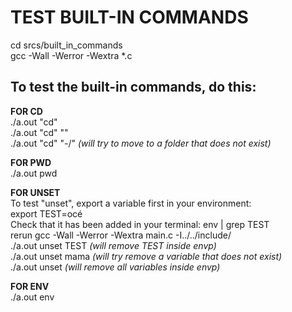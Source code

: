 # TEST BUILT-IN COMMANDS

cd srcs/built_in_commands  
gcc -Wall -Werror -Wextra *.c 

## To test the built-in commands, do this:

**FOR CD**  
./a.out "cd"  
./a.out "cd" "<path>"  
./a.out "cd" "-/" _(will try to move to a folder that does not exist)_  

**FOR PWD**  
./a.out pwd  

**FOR UNSET**  
To test "unset", export a variable first in your environment:  
export TEST=océ  
Check that it has been added in your terminal: env | grep TEST  
rerun gcc -Wall -Werror -Wextra main.c -I../../include/  
./a.out unset TEST _(will remove TEST inside envp)_  
./a.out unset mama _(will try remove a variable that does not exist)_  
./a.out unset _(will remove all variables inside envp)_  

**FOR ENV**  
./a.out env 